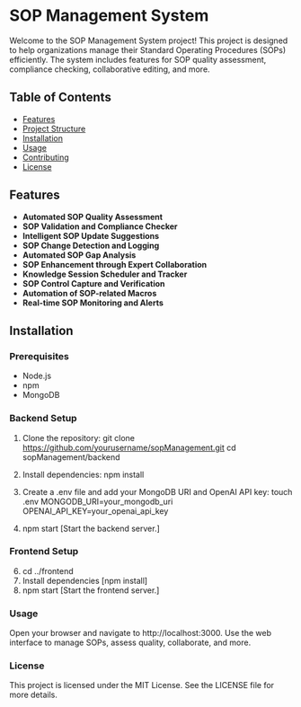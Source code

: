# SOP Management System

Welcome to the SOP Management System project! This project is designed to help organizations manage their Standard Operating Procedures (SOPs) efficiently. The system includes features for SOP quality assessment, compliance checking, collaborative editing, and more.

## Table of Contents

- [Features](#features)
- [Project Structure](#project-structure)
- [Installation](#installation)
- [Usage](#usage)
- [Contributing](#contributing)
- [License](#license)

## Features

- **Automated SOP Quality Assessment**
- **SOP Validation and Compliance Checker**
- **Intelligent SOP Update Suggestions**
- **SOP Change Detection and Logging**
- **Automated SOP Gap Analysis**
- **SOP Enhancement through Expert Collaboration**
- **Knowledge Session Scheduler and Tracker**
- **SOP Control Capture and Verification**
- **Automation of SOP-related Macros**
- **Real-time SOP Monitoring and Alerts**

## Installation

### Prerequisites

- Node.js
- npm
- MongoDB

### Backend Setup

1. Clone the repository:
   git clone https://github.com/yourusername/sopManagement.git
   cd sopManagement/backend

2. Install dependencies:
   npm install
3. Create a .env file and add your MongoDB URI and OpenAI API key:
   touch .env
   MONGODB_URI=your_mongodb_uri
   OPENAI_API_KEY=your_openai_api_key

4. npm start [Start the backend server.]

### Frontend Setup

6. cd ../frontend
7. Install dependencies [npm install]
8. npm start [Start the frontend server.]

### Usage
Open your browser and navigate to http://localhost:3000.
Use the web interface to manage SOPs, assess quality, collaborate, and more.


### License
This project is licensed under the MIT License. See the LICENSE file for more details.

